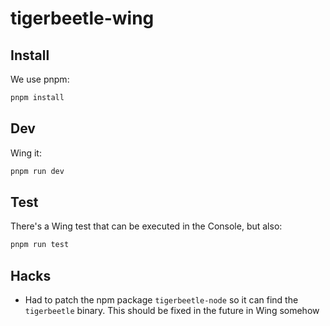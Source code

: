 # tigerbeetle-wing

## Install

We use pnpm:

```sh
pnpm install
```

## Dev

Wing it:

```sh
pnpm run dev
```

## Test

There's a Wing test that can be executed in the Console, but also:

```sh
pnpm run test
```

## Hacks

- Had to patch the npm package `tigerbeetle-node` so it can find the `tigerbeetle` binary. This should be fixed in the future in Wing somehow
